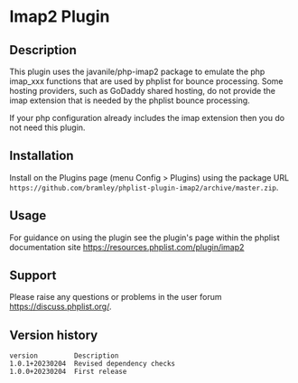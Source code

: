 # Imap2 Plugin #

## Description ##

This plugin uses the javanile/php-imap2 package to emulate the php imap_xxx functions that are used by phplist for bounce processing.
Some hosting providers, such as GoDaddy shared hosting, do not provide the imap extension that is needed by the phplist bounce processing.

If your php configuration already includes the imap extension then you do not need this plugin.

## Installation ##

Install on the Plugins page (menu Config > Plugins) using the package URL `https://github.com/bramley/phplist-plugin-imap2/archive/master.zip`.

## Usage ##

For guidance on using the plugin see the plugin's page within the phplist documentation site <https://resources.phplist.com/plugin/imap2>

## Support ##

Please raise any questions or problems in the user forum <https://discuss.phplist.org/>.

## Version history ##

    version         Description
    1.0.1+20230204  Revised dependency checks
    1.0.0+20230204  First release